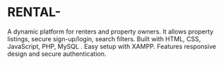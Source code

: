 # RENTAL-
A dynamic platform for renters and property owners. It allows property listings, secure sign-up/login, search filters. Built with HTML, CSS, JavaScript, PHP, MySQL . Easy setup with XAMPP. Features responsive design and secure authentication.
